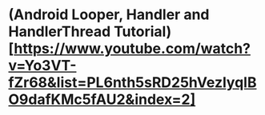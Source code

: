 

# (Android Looper, Handler and HandlerThread Tutorial)[https://www.youtube.com/watch?v=Yo3VT-fZr68&list=PL6nth5sRD25hVezlyqlBO9dafKMc5fAU2&index=2]